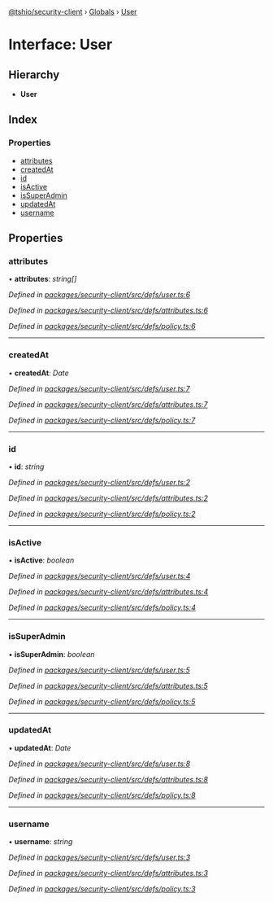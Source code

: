 [@tshio/security-client](../README.md) › [Globals](../globals.md) › [User](user.md)

# Interface: User

## Hierarchy

* **User**

## Index

### Properties

* [attributes](user.md#markdown-header-attributes)
* [createdAt](user.md#markdown-header-createdat)
* [id](user.md#markdown-header-id)
* [isActive](user.md#markdown-header-isactive)
* [isSuperAdmin](user.md#markdown-header-issuperadmin)
* [updatedAt](user.md#markdown-header-updatedat)
* [username](user.md#markdown-header-username)

## Properties

###  attributes

• **attributes**: *string[]*

*Defined in [packages/security-client/src/defs/user.ts:6](https://github.com/TheSoftwareHouse/rad-modules-tools/blob/afe5496/packages/security-client/src/defs/user.ts#L6)*

*Defined in [packages/security-client/src/defs/attributes.ts:6](https://github.com/TheSoftwareHouse/rad-modules-tools/blob/afe5496/packages/security-client/src/defs/attributes.ts#L6)*

*Defined in [packages/security-client/src/defs/policy.ts:6](https://github.com/TheSoftwareHouse/rad-modules-tools/blob/afe5496/packages/security-client/src/defs/policy.ts#L6)*

___

###  createdAt

• **createdAt**: *Date*

*Defined in [packages/security-client/src/defs/user.ts:7](https://github.com/TheSoftwareHouse/rad-modules-tools/blob/afe5496/packages/security-client/src/defs/user.ts#L7)*

*Defined in [packages/security-client/src/defs/attributes.ts:7](https://github.com/TheSoftwareHouse/rad-modules-tools/blob/afe5496/packages/security-client/src/defs/attributes.ts#L7)*

*Defined in [packages/security-client/src/defs/policy.ts:7](https://github.com/TheSoftwareHouse/rad-modules-tools/blob/afe5496/packages/security-client/src/defs/policy.ts#L7)*

___

###  id

• **id**: *string*

*Defined in [packages/security-client/src/defs/user.ts:2](https://github.com/TheSoftwareHouse/rad-modules-tools/blob/afe5496/packages/security-client/src/defs/user.ts#L2)*

*Defined in [packages/security-client/src/defs/attributes.ts:2](https://github.com/TheSoftwareHouse/rad-modules-tools/blob/afe5496/packages/security-client/src/defs/attributes.ts#L2)*

*Defined in [packages/security-client/src/defs/policy.ts:2](https://github.com/TheSoftwareHouse/rad-modules-tools/blob/afe5496/packages/security-client/src/defs/policy.ts#L2)*

___

###  isActive

• **isActive**: *boolean*

*Defined in [packages/security-client/src/defs/user.ts:4](https://github.com/TheSoftwareHouse/rad-modules-tools/blob/afe5496/packages/security-client/src/defs/user.ts#L4)*

*Defined in [packages/security-client/src/defs/attributes.ts:4](https://github.com/TheSoftwareHouse/rad-modules-tools/blob/afe5496/packages/security-client/src/defs/attributes.ts#L4)*

*Defined in [packages/security-client/src/defs/policy.ts:4](https://github.com/TheSoftwareHouse/rad-modules-tools/blob/afe5496/packages/security-client/src/defs/policy.ts#L4)*

___

###  isSuperAdmin

• **isSuperAdmin**: *boolean*

*Defined in [packages/security-client/src/defs/user.ts:5](https://github.com/TheSoftwareHouse/rad-modules-tools/blob/afe5496/packages/security-client/src/defs/user.ts#L5)*

*Defined in [packages/security-client/src/defs/attributes.ts:5](https://github.com/TheSoftwareHouse/rad-modules-tools/blob/afe5496/packages/security-client/src/defs/attributes.ts#L5)*

*Defined in [packages/security-client/src/defs/policy.ts:5](https://github.com/TheSoftwareHouse/rad-modules-tools/blob/afe5496/packages/security-client/src/defs/policy.ts#L5)*

___

###  updatedAt

• **updatedAt**: *Date*

*Defined in [packages/security-client/src/defs/user.ts:8](https://github.com/TheSoftwareHouse/rad-modules-tools/blob/afe5496/packages/security-client/src/defs/user.ts#L8)*

*Defined in [packages/security-client/src/defs/attributes.ts:8](https://github.com/TheSoftwareHouse/rad-modules-tools/blob/afe5496/packages/security-client/src/defs/attributes.ts#L8)*

*Defined in [packages/security-client/src/defs/policy.ts:8](https://github.com/TheSoftwareHouse/rad-modules-tools/blob/afe5496/packages/security-client/src/defs/policy.ts#L8)*

___

###  username

• **username**: *string*

*Defined in [packages/security-client/src/defs/user.ts:3](https://github.com/TheSoftwareHouse/rad-modules-tools/blob/afe5496/packages/security-client/src/defs/user.ts#L3)*

*Defined in [packages/security-client/src/defs/attributes.ts:3](https://github.com/TheSoftwareHouse/rad-modules-tools/blob/afe5496/packages/security-client/src/defs/attributes.ts#L3)*

*Defined in [packages/security-client/src/defs/policy.ts:3](https://github.com/TheSoftwareHouse/rad-modules-tools/blob/afe5496/packages/security-client/src/defs/policy.ts#L3)*
